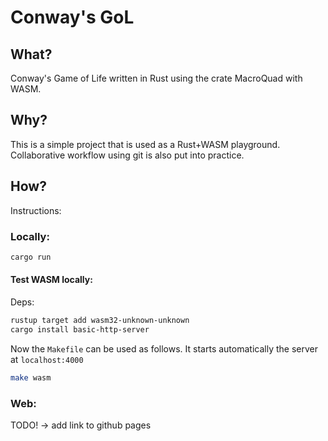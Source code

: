 # Conway's GoL

## What?

Conway's Game of Life written in Rust using the crate MacroQuad with WASM.

## Why?

This is a simple project that is used as a Rust+WASM playground.
Collaborative workflow using git is also put into practice.

## How?

Instructions:

### Locally:

```sh
cargo run 
```

#### Test WASM locally:

Deps:

```sh
rustup target add wasm32-unknown-unknown 
cargo install basic-http-server
```

Now the `Makefile` can be used as follows. It starts automatically the server at `localhost:4000`


```sh
make wasm
```

### Web:

TODO! -> add link to github pages












